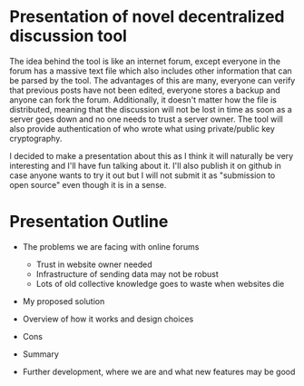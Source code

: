 # Presentation of novel decentralized discussion tool

The idea behind the tool is like an internet forum, except everyone in the forum has a massive text file which also includes other information that can be parsed by the tool. The advantages of this are many, everyone can verify that previous posts have not been edited, everyone stores a backup and anyone can fork the forum. Additionally, it doesn't matter how the file is distributed, meaning that the discussion will not be lost in time as soon as a server goes down and no one needs to trust a server owner. The tool will also provide authentication of who wrote what using private/public key cryptography.

I decided to make a presentation about this as I think it will naturally be very interesting and I'll have fun talking about it. I'll also publish it on github in case anyone wants to try it out but I will not submit it as "submission to open source" even though it is in a sense.

# Presentation Outline

- The problems we are facing with online forums
  - Trust in website owner needed
  - Infrastructure of sending data may not be robust
  - Lots of old collective knowledge goes to waste when websites die

- My proposed solution

- Overview of how it works and design choices

- Cons

- Summary

- Further development, where we are and what new features may be good
